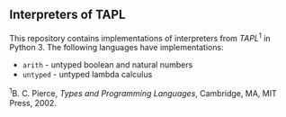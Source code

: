 ## Interpreters of TAPL

This repository contains implementations of interpreters from
*TAPL*<sup>1</sup> in Python 3.  The following languages have implementations:

* `arith` - untyped boolean and natural numbers
* `untyped` - untyped lambda calculus

<sup>1</sup>B. C. Pierce, *Types and Programming Languages*, Cambridge, MA,
MIT Press, 2002.
